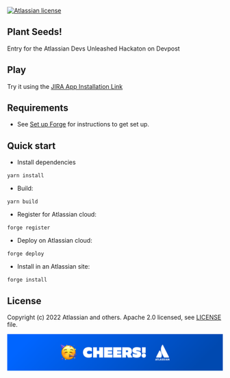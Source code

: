 [![Atlassian license](https://img.shields.io/badge/license-Apache%202.0-blue.svg?style=flat-square)](LICENSE)

## Plant Seeds!

Entry for the Atlassian Devs Unleashed Hackaton on Devpost

## Play

Try it using the [JIRA App Installation Link](https://developer.atlassian.com/console/install/5300b83b-8258-42cc-9e8a-ed4ae3969a5c?signature=f97624e2f8ad63ad7c333735a8192bc91da938aa21afd469887efd6e458ff4a3&product=jirae)

## Requirements

-   See [Set up Forge](https://developer.atlassian.com/platform/forge/set-up-forge/) for
    instructions to get set up.

## Quick start

-   Install dependencies

```
yarn install
```

-   Build:

```
yarn build
```

-   Register for Atlassian cloud:

```
forge register
```

-   Deploy on Atlassian cloud:

```
forge deploy
```

-   Install in an Atlassian site:

```
forge install
```

## License

Copyright (c) 2022 Atlassian and others. Apache 2.0 licensed, see [LICENSE](LICENSE) file.

[![From Atlassian](https://raw.githubusercontent.com/atlassian-internal/oss-assets/master/banner-cheers.png)](https://www.atlassian.com)
